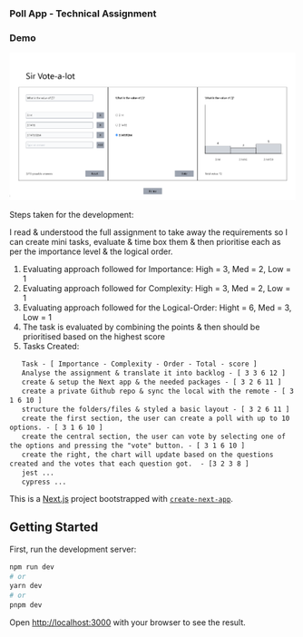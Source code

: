 ### Poll App - Technical Assignment

### Demo

[![demo](assets/images/demo/poll-app-screenshot.png)](https://poll-app-pearl.vercel.app/poll)

Steps taken for the development:

I read & understood the full assignment to take away the requirements so I can create mini tasks, evaluate & time box them & then prioritise each as per the importance level & the logical order.
1. Evaluating approach followed for Importance: High = 3, Med = 2, Low = 1 
2. Evaluating approach followed for Complexity: High = 3, Med = 2, Low = 1 
3. Evaluating approach followed for the Logical-Order: Hight = 6, Med = 3, Low = 1 
4. The task is evaluated by combining the points & then should be prioritised based on the highest score 
5. Tasks Created:

```
   Task - [ Importance - Complexity - Order - Total - score ]
   Analyse the assignment & translate it into backlog - [ 3 3 6 12 ]
   create & setup the Next app & the needed packages - [ 3 2 6 11 ]
   create a private Github repo & sync the local with the remote - [ 3 1 6 10 ]
   structure the folders/files & styled a basic layout - [ 3 2 6 11 ]
   create the first section, the user can create a poll with up to 10 options. - [ 3 1 6 10 ]
   create the central section, the user can vote by selecting one of the options and pressing the "vote" button. - [ 3 1 6 10 ]
   create the right, the chart will update based on the questions created and the votes that each question got.  - [3 2 3 8 ]
   jest ...
   cypress ...

```

This is a [Next.js](https://nextjs.org/) project bootstrapped with [`create-next-app`](https://github.com/vercel/next.js/tree/canary/packages/create-next-app).

## Getting Started

First, run the development server:

```bash
npm run dev
# or
yarn dev
# or
pnpm dev
```

Open [http://localhost:3000](http://localhost:3000) with your browser to see the result.
